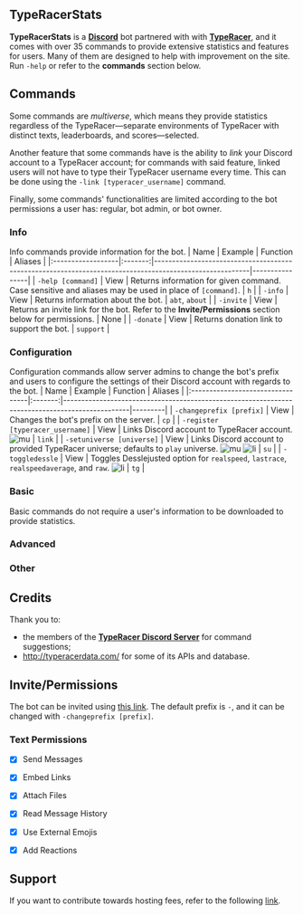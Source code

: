 ## TypeRacerStats
**TypeRacerStats** is a [**Discord**](https://discord.com/) bot partnered with with [**TypeRacer**](http://typeracer.com/), and it comes with over 35 commands to provide extensive statistics and features for users. Many of them are designed to help with improvement on the site. Run `-help` or refer to the **commands** section below.


## Commands
Some commands are _multiverse_, which means they provide statistics regardless of the TypeRacer—separate environments of TypeRacer with distinct texts, leaderboards, and scores—selected.

Another feature that some commands have is the ability to _link_ your Discord account to a TypeRacer account; for commands with said feature, linked users will not have to type their TypeRacer username every time. This can be done using the `-link [typeracer_username]` command.

Finally, some commands' functionalities are limited according to the bot permissions a user has: regular, bot admin, or bot owner.

### Info
Info commands provide information for the bot.
| Name              | Example | Function                                                                                               | Aliases        |
|:------------------|:-------:|--------------------------------------------------------------------------------------------------------|----------------|
| `-help [command]` | View    | Returns information for given command. Case sensitive and aliases may be used in place of `[command]`. | `h`            |
| `-info`           | View    | Returns information about the bot.                                                                     | `abt`, `about` |
| `-invite`         | View    | Returns an invite link for the bot. Refer to the **Invite/Permissions** section below for permissions. | None           |
| `-donate`         | View    | Returns donation link to support the bot.                                                              | `support`      |

### Configuration
Configuration commands allow server admins to change the bot's prefix and users to configure the settings of their Discord account with regards to the bot.
| Name                             | Example | Function                                                                                       | Aliases |
|:---------------------------------|:-------:|------------------------------------------------------------------------------------------------|---------|
| `-changeprefix [prefix]`         | View    | Changes the bot's prefix on the server.                                                        | `cp`    |
| `-register [typeracer_username]` | View    | Links Discord account to TypeRacer account. ![mu]                                              | `link`  |
| `-setuniverse [universe]`        | View    | Links Discord account to provided TypeRacer universe; defaults to `play` universe. ![mu] ![li] | `su`    |
| `-toggledessle`                  | View    | Toggles Desslejusted option for `realspeed`, `lastrace`, `realspeedaverage`, and `raw`. ![li]  | `tg`    |

### Basic
Basic commands do not require a user's information to be downloaded to provide statistics.

### Advanced

### Other

[mu]: https://img.shields.io/badge/-multiverse-blue
[li]: https://img.shields.io/badge/-link-blue
[ba]: https://img.shields.io/badge/-bot%20admin-blue
[bo]: https://img.shields.io/badge/-bot%20owner-blue

## Credits
Thank you to:
* the members of the [**TypeRacer Discord Server**](https://discord.com/invite/typeracer) for command suggestions;
* http://typeracerdata.com/ for some of its APIs and database.


## Invite/Permissions
The bot can be invited using [this link](https://discord.com/api/oauth2/authorize?client_id=742267194443956334&permissions=378944&scope=bot). The default prefix is `-`, and it can be changed with `-changeprefix [prefix]`.
### Text Permissions
- [x] Send Messages
- [x] Embed Links
- [x] Attach Files
- [x] Read Message History
- [x] Use External Emojis
- [x] Add Reactions


## Support
If you want to contribute towards hosting fees, refer to the following [link](https://www.paypal.me/e3e2).